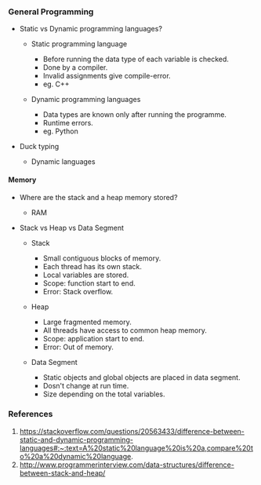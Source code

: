 ### General Programming

* Static vs Dynamic programming languages?
    * Static programming language
      * Before running the data type of each variable is checked.
      * Done by a compiler.
      * Invalid assignments give compile-error.
      * eg. C++

    * Dynamic programming languages
      * Data types are known only after running the programme.
      * Runtime errors.
      * eg. Python

* Duck typing
    * Dynamic languages 

#### Memory 

* Where are the stack and a heap memory stored?
   * RAM 

* Stack vs Heap vs Data Segment
   * Stack 
      * Small contiguous blocks of memory.
      * Each thread has its own stack.
      * Local variables are stored.
      * Scope: function start to end.
      * Error: Stack overflow.

   * Heap
      * Large fragmented memory. 
      * All threads have access to common heap memory.
      * Scope: application start to end.
      * Error: Out of memory.
   
   * Data Segment
      * Static objects and global objects are placed in data segment.
      * Dosn't change at run time.
      * Size depending on the total variables. 


### References
1. https://stackoverflow.com/questions/20563433/difference-between-static-and-dynamic-programming-languages#:~:text=A%20static%20language%20is%20a,compare%20to%20a%20dynamic%20language.
2. http://www.programmerinterview.com/data-structures/difference-between-stack-and-heap/
